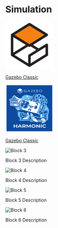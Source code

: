 # Simulation

<div class="grid-container">
     <div class="grid-item">
            <a href="Gazebo_Classic">
            <img src="images/gazebo.png"  width="150" height="150">
            <p>Gazebo Classic</p></a>
        </div>
    <div class="grid-item">
       <a href="Gazebo">
            <img src="images/gazebo_harminic.png"  width="150" height="150">
            <p>Gazebo Classic</p></a>
    </div>
    <div class="grid-item">
        <img src="images/block3.png" alt="Block 3">
        <p>Block 3 Description</p>
    </div>
    <div class="grid-item">
        <img src="images/block4.png" alt="Block 4">
        <p>Block 4 Description</p>
    </div>
    <div class="grid-item">
        <img src="images/block5.png" alt="Block 5">
        <p>Block 5 Description</p>
    </div>
    <div class="grid-item">
        <img src="images/block6.png" alt="Block 6">
        <p>Block 6 Description</p>
    </div>
</div>